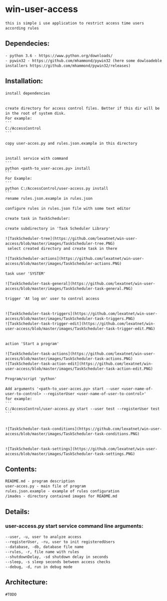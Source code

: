 # win-user-access
    
    this is simple i use application to restrict access time users according rules


## Dependecies:
    - python 3.6 - https://www.python.org/downloads/
    - pywin32 - https://github.com/mhammond/pywin32 (here some dowloadeble installers https://github.com/mhammond/pywin32/releases)

## Installation:

    install dependencies


    create directory for access control files. Better if this dir will be in the root of system disk.
    For example:
    ```
    C:/AccessControl
    ```

    copy user-acces.py and rules.json.example in this directory


    install service with command
    ```
    python <path-to_user-acces.py> install
    ```
    For Example:
    ```
    python C:/AccessControl/user-access.py install
    ```
    rename rules.json.example in rules.json

    configure rules in rules.json file with some text editor

    create task in TaskScheduler:

    create subdirectory in 'Task Scheduler Library'

    ![TaskScheduler-tree](https://github.com/lexatnet/win-user-access/blob/master/images/TaskScheduler-tree.PNG)
     select created directory and create task in there

    ![TaskScheduler-actions](https://github.com/lexatnet/win-user-access/blob/master/images/TaskScheduler-actions.PNG)

    task user 'SYSTEM'

    ![TaskScheduler-task-general](https://github.com/lexatnet/win-user-access/blob/master/images/TaskScheduler-task-general.PNG)

    trigger 'At log on' user to control access


    ![TaskScheduler-task-triggers](https://github.com/lexatnet/win-user-access/blob/master/images/TaskScheduler-task-triggers.PNG)
    ![TaskScheduler-task-trigger-edit](https://github.com/lexatnet/win-user-access/blob/master/images/TaskScheduler-task-trigger-edit.PNG)


    action 'Start a program'

    ![TaskScheduler-task-actions](https://github.com/lexatnet/win-user-access/blob/master/images/TaskScheduler-task-actions.PNG)
    ![TaskScheduler-task-action-edit](https://github.com/lexatnet/win-user-access/blob/master/images/TaskScheduler-task-action-edit.PNG)

    Program/script 'python'

    Add arguments '<path-to_user-acces.py> start --user <user-name-of-user-to-control> --registerUser <user-name-of-user-to-control>'
    for example:
    ```
    C:/AccessControl/user-access.py start --user test --registerUser test
    ```


    ![TaskScheduler-task-conditions](https://github.com/lexatnet/win-user-access/blob/master/images/TaskScheduler-task-conditions.PNG)


    ![TaskScheduler-task-settings](https://github.com/lexatnet/win-user-access/blob/master/images/TaskScheduler-task-settings.PNG)


## Contents:
    
    README.md - program description
    user-acces.py - main file of program
    rules.json.example - example of rules configuration
    /imades - directory contained images for README.md


## Details:

### user-access.py start service command line arguments:

    --user, -u, user to analyze access
    --registerUser, -ru, user to init registeredUsers
    --database, -db, database file name
    --rules, -r, file name with rules
    --shutdownDelay, -sd shutdown delay in seconds
    --sleep, -s sleep seconds between access checks
    --debug, -d, run in debug mode

## Architecture:

    #TODO
